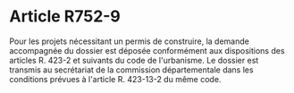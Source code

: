 # Article R752-9

Pour les projets nécessitant un permis de construire, la demande accompagnée du dossier est déposée conformément aux dispositions des articles R. 423-2 et suivants du code de l'urbanisme. Le dossier est transmis au secrétariat de la commission départementale dans les conditions prévues à l'article R. 423-13-2 du même code.

